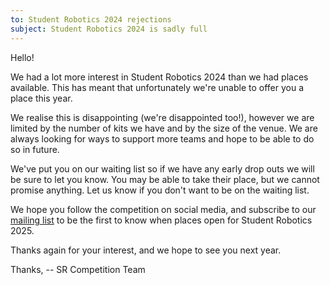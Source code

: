 ```yaml
---
to: Student Robotics 2024 rejections
subject: Student Robotics 2024 is sadly full
---
```


Hello!

We had a lot more interest in Student Robotics 2024 than we had places available. This has meant that unfortunately we're unable to offer you a place this year.

We realise this is disappointing (we're disappointed too!), however we are limited by the number of kits we have and by the size of the venue. We are always looking for ways to support more teams and hope to be able to do so in future.

We've put you on our waiting list so if we have any early drop outs we will be sure to let you know. You may be able to take their place, but we cannot promise anything. Let us know if you don't want to be on the waiting list.

We hope you follow the competition on social media, and subscribe to our [mailing list](https://studentrobotics.org/compete/) to be the first to know when places open for Student Robotics 2025.

Thanks again for your interest, and we hope to see you next year.

Thanks,
-- SR Competition Team
